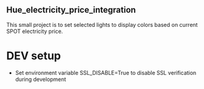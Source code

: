 ## Hue_electricity_price_integration
This small project is to set selected lights to display colors based on current SPOT electricity price. 

# DEV setup
- Set environment variable SSL_DISABLE=True to disable SSL verification during development